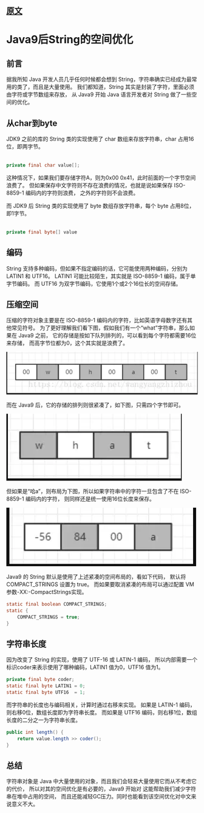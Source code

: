 
## [原文](https://juejin.im/post/5aff7f10518825426e0233ea)

# Java9后String的空间优化

## 前言
据我所知 Java 开发人员几乎任何时候都会想到 String，字符串确实已经成为最常用的类了，而且是大量使用。
我们都知道，String 其实是封装了字符，里面必须由字符或字节数组来存放，
从 Java9 开始 Java 语言开发者对 String 做了一些空间的优化。

## 从char到byte
JDK9 之前的库的 String 类的实现使用了 char 数组来存放字符串，char 占用16位，即两字节。
```java

private final char value[];

```
这种情况下，如果我们要存储字符A，则为0x00 0x41，此时前面的一个字节空间浪费了。
但如果保存中文字符则不存在浪费的情况，也就是说如果保存 ISO-8859-1 编码内的字符则浪费，
之外的字符则不会浪费。

而 JDK9 后 String 类的实现使用了 byte 数组存放字符串，每个 byte 占用8位，即1字节。
```java

private final byte[] value

```

## 编码

String 支持多种编码，但如果不指定编码的话，它可能使用两种编码，分别为 LATIN1 和 UTF16。
LATIN1 可能比较陌生，其实就是 ISO-8859-1 编码，属于单字节编码。
而 UTF16 为双字节编码，它使用1个或2个16位长的空间存储。

## 压缩空间
压缩的字符对象主要是在 ISO-8859-1 编码内的字符，比如英语字母数字还有其他常见符号。
为了更好理解我们看下图，假如我们有一个“what”字符串，那么如果在 Java9 之前，
它的存储是按如下队列排列的，可以看到每个字符都需要16位来存储，
而高字节位都为0，这个其实就是浪费了。

![](../images/source/string/string-space.png)

而在 Java9 后，它的存储的排列则很紧凑了，如下图，只需四个字节即可。

![](../images/source/string/string-jdk9-1.png)

但如果是“哈a”，则布局为下图，所以如果字符串中的字符一旦包含了不在 ISO-8859-1 编码内的字符，
则同样还是统一使用16位长度来保存。

![](../images/source/string/string-jdk9-2.png)

Java9 的 String 默认是使用了上述紧凑的空间布局的，看如下代码，
默认将 COMPACT_STRINGS 设置为 true。
而如果要取消紧凑的布局可以通过配置 VM 参数-XX:-CompactStrings实现。
```java
static final boolean COMPACT_STRINGS;
static {
    COMPACT_STRINGS = true;
}

```
## 字符串长度
因为改变了 String 的实现，使用了 UTF-16 或 LATIN-1 编码，
所以内部需要一个标识coder来表示使用了哪种编码，LATIN1 值为0，UTF16 值为1。

```java
private final byte coder;
static final byte LATIN1 = 0;
static final byte UTF16  = 1;

```
而字符串的长度也与编码相关，计算时通过右移来实现。
如果是 LATIN-1 编码，则右移0位，数组长度即为字符串长度。
而如果是 UTF16 编码，则右移1位，数组长度的二分之一为字符串长度。

```java
public int length() {
    return value.length >> coder();
}

```
## 总结
字符串对象是 Java 中大量使用的对象，而且我们会轻易大量使用它而从不考虑它的代价，
所以对其的空间优化是有必要的，Java9 开始对 这能帮助我们减少字符串在堆中占用的空间，
而且还能减轻GC压力。同时也能看到该空间优化对中文来说意义不大。

 
